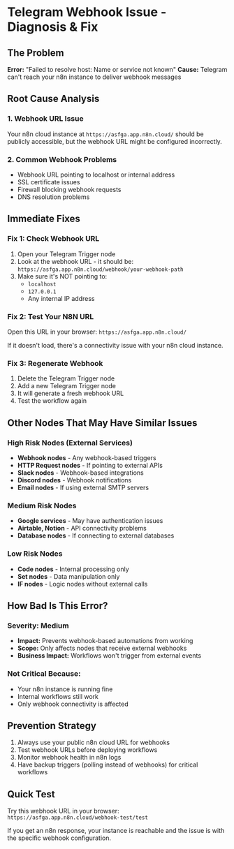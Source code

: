 # Telegram Webhook Issue - Diagnosis & Fix

## The Problem
**Error:** "Failed to resolve host: Name or service not known"
**Cause:** Telegram can't reach your n8n instance to deliver webhook messages

## Root Cause Analysis

### 1. Webhook URL Issue
Your n8n cloud instance at `https://asfga.app.n8n.cloud/` should be publicly accessible, but the webhook URL might be configured incorrectly.

### 2. Common Webhook Problems
- Webhook URL pointing to localhost or internal address
- SSL certificate issues
- Firewall blocking webhook requests
- DNS resolution problems

## Immediate Fixes

### Fix 1: Check Webhook URL
1. Open your Telegram Trigger node
2. Look at the webhook URL - it should be:
   `https://asfga.app.n8n.cloud/webhook/your-webhook-path`
3. Make sure it's NOT pointing to:
   - `localhost`
   - `127.0.0.1` 
   - Any internal IP address

### Fix 2: Test Your N8N URL
Open this URL in your browser:
`https://asfga.app.n8n.cloud/`

If it doesn't load, there's a connectivity issue with your n8n cloud instance.

### Fix 3: Regenerate Webhook
1. Delete the Telegram Trigger node
2. Add a new Telegram Trigger node
3. It will generate a fresh webhook URL
4. Test the workflow again

## Other Nodes That May Have Similar Issues

### High Risk Nodes (External Services)
- **Webhook nodes** - Any webhook-based triggers
- **HTTP Request nodes** - If pointing to external APIs
- **Slack nodes** - Webhook-based integrations
- **Discord nodes** - Webhook notifications
- **Email nodes** - If using external SMTP servers

### Medium Risk Nodes
- **Google services** - May have authentication issues
- **Airtable, Notion** - API connectivity problems
- **Database nodes** - If connecting to external databases

### Low Risk Nodes
- **Code nodes** - Internal processing only
- **Set nodes** - Data manipulation only
- **IF nodes** - Logic nodes without external calls

## How Bad Is This Error?

### Severity: **Medium**
- **Impact:** Prevents webhook-based automations from working
- **Scope:** Only affects nodes that receive external webhooks
- **Business Impact:** Workflows won't trigger from external events

### Not Critical Because:
- Your n8n instance is running fine
- Internal workflows still work
- Only webhook connectivity is affected

## Prevention Strategy
1. Always use your public n8n cloud URL for webhooks
2. Test webhook URLs before deploying workflows
3. Monitor webhook health in n8n logs
4. Have backup triggers (polling instead of webhooks) for critical workflows

## Quick Test
Try this webhook URL in your browser:
`https://asfga.app.n8n.cloud/webhook-test/test`

If you get an n8n response, your instance is reachable and the issue is with the specific webhook configuration.